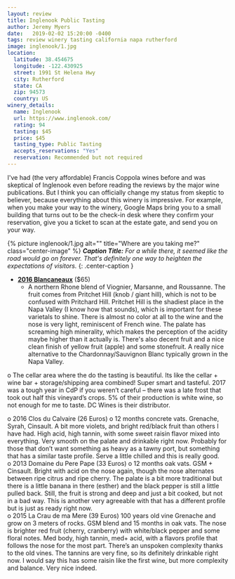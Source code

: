 ```yaml
---
layout: review
title: Inglenook Public Tasting
author: Jeremy Myers
date:   2019-02-02 15:20:00 -0400
tags: review winery tasting california napa rutherford
image: inglenook/1.jpg
location:
  latitude: 38.454675
  longitude: -122.430925
  street: 1991 St Helena Hwy
  city: Rutherford
  state: CA
  zip: 94573
  country: US
winery_details:
  name: Inglenook
  url: https://www.inglenook.com/
  rating: 94
  tasting: $45
  price: $45
  tasting_type: Public Tasting
  accepts_reservations: "Yes"
  reservation: Recommended but not required
---
```

I've had (the very affordable) Francis Coppola wines before and was skeptical of Inglenook even before reading the reviews by the major wine publications.  But I think you can officially change my status from skeptic to believer, because everything about this winery is impressive.  For example, when you make your way to the winery, Google Maps bring you to a small building that turns out to be the check-in desk where they confirm your reservation, give you a ticket to scan at the estate gate, and send you on your way.

{% picture inglenook/1.jpg alt="" title="Where are you taking me?" class="center-image" %}
***Caption Title:*** *For a while there, it seemed like the road would go on forever.  That's definitely one way to heighten the expectations of visitors.*
{: .center-caption }

* [**2016 Blancaneaux**](https://www.inglenook.com/Purchase/Details/BL16) ($65)
  * A northern Rhone blend of Viognier, Marsanne, and Roussanne.  The fruit comes from Pritchet Hill (knob / giant hill), which is not to be confused with Pritchard Hill.  Pritchet Hill is the shadiest place in the Napa Valley (I know how that sounds), which is important for these varietals to shine.  There is almost no color at all to the wine and the nose is very light, reminiscent of French wine.  The palate has screaming high minerality, which makes the perception of the acidity maybe higher than it actually is.  There's also decent fruit and a nice clean finish of yellow fruit (apple) and some stonefruit.  A really nice alternative to the Chardonnay/Sauvignon Blanc typically grown in the Napa Valley.

o	The cellar area where the do the tasting is beautiful.  Its like the cellar + wine bar + storage/shipping area combined!  Super smart and tasteful.  2017 was a tough year in CdP if you weren’t careful – there was a late frost that took out half this vineyard’s crops.  5% of their production is white wine, so not enough for me to taste.  DC Wines is their distributor.  

o	2016 Clos du Calvaire (26 Euros)
o	12 months concrete vats.  Grenache, Syrah, Cinsault.  A bit more violets, and bright red/black fruit than others I have had.  High acid, high tannin, with some sweet raisin flavor mixed into everything.  Very smooth on the palate and drinkable right now.  Probably for those that don’t want something as heavy as a tawny port, but something that has a similar taste profile.  Serve a little chilled and this is really good.  
o	2013 Domaine du Pere Pape (33 Euros)
o	12 months oak vats.  GSM + Cinsault.  Bright with acid on the nose again, though the nose alternates between ripe citrus and ripe cherry.  The palate is a bit more traditional but there is a little banana in there (esther) and the black pepper is still a little pulled back.  Still, the fruit is strong and deep and just a bit cooked, but not in a bad way.  This is another very agreeable with that has a different profile but is just as ready right now.  
o	2015 La Crau de ma Mere (39 Euros)
100 years old vine Grenache and grow on 3 meters of rocks.  GSM blend and 15 months in oak vats.  The nose is brighter red fruit (cherry, cranberry) with white/black pepper and some floral notes.  Med body, high tannin, med+ acid, with a flavors profile that follows the nose for the most part.  There’s an unspoken complexity thanks to the old vines.  The tannins are very fine, so its definitely drinkable right now.  I would say this has some raisin like the first wine, but more complexity and balance.  Very nice indeed.

